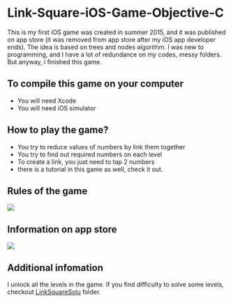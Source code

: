 # Link-Square-iOS-Game-Objective-C
This is my first iOS game was created in summer 2015, and it was published on app store (it was removed from app store after my iOS app developer ends). The idea is based on trees and nodes algorithm. I was new to programming, and I have a lot of redundance on my codes, messy folders. But anyway, i finished this game.

## To compile this game on your computer ##
* You will need Xcode
* You will need iOS simulator

## How to play the game? ##
* You try to reduce values of numbers by link them together
* You try to find out required numbers on each level
* To create a link, you just need to tap 2 numbers
* there is a tutorial in this game as well, check it out.

## Rules of the game
<img src=https://github.com/shenghuayou/Link-Square-iOS-Objective-C/blob/master/Link%20Square/RuleContent2.png />

## Information on app store
<img src=https://github.com/shenghuayou/Link-Square-iOS-Objective-C/blob/master/appstore.png/>

## Additional infomation ##
I unlock all the levels in the game. If you find difficulty to solve some levels, checkout <a href="https://github.com/shenghuayou/Link-Square-iOS-Objective-C/tree/master/LinkSquareSolu"/>LinkSquareSolu</a> folder.
